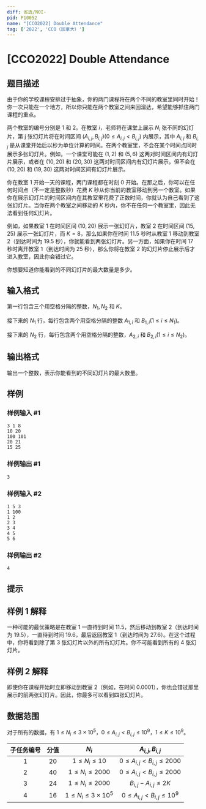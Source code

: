 ```yaml
---
diff: 省选/NOI-
pid: P10052
name: "[CCO2022] Double Attendance"
tag: ['2022', 'CCO（加拿大）']
---
```

# [CCO2022] Double Attendance
## 题目描述

由于你的学校课程安排过于抽象，你的两门课程将在两个不同的教室里同时开始！你一次只能在一个地方，所以你只能在两个教室之间来回溜达，希望能够抓住两门课程的重点。

两个教室的编号分别是 $1$ 和 $2$。在教室 $i$，老师将在课堂上展示 $N_{i}$ 张不同的幻灯片，第 j 张幻灯片将在时间区间 $\left(A_{i, j}, B_{i, j}\right)\left(0 \leq A_{i, j}<B_{i, j}\right)$ 内展示，其中 $A_{i, j}$ 和 $B_{i, j}$ 是从课堂开始后以秒为单位计算的时间。在两个教室里，不会在某个时间点同时展示多张幻灯片。例如，一个课堂可能在 $(1,2)$ 和 $(5,6)$ 这两对时间区间内有幻灯片展示，或者在 $(10,20)$ 和 $(20,30)$ 这两对时间区间内有幻灯片展示，但不会在 $(10,20)$ 和 $(19,30)$ 这两对时间区间有幻灯片展示。

你在教室 $1$ 开始一天的课程，两门课程都在时刻 $0$ 开始。在那之后，你可以在任何时间点（不一定是整数秒）花费 $K$ 秒从你当前的教室移动到另一个教室。如果你在展示幻灯片的时间区间内在其教室里花费了正数时间，你就认为自己看到了这张幻灯片。当你在两个教室之间移动的 $K$ 秒内，你不在任何一个教室里，因此无法看到任何幻灯片。

例如，如果教室 $1$ 在时间区间 $(10,20)$ 展示一张幻灯片，教室 $2$ 在时间区间 $(15,25)$ 展示一张幻灯片，而 $K=8$，那么如果你在时间 $11.5$ 秒时从教室 $1$ 移动到教室 $2$（到达时间为 $19.5$ 秒），你就能看到两张幻灯片。另一方面，如果你在时间 $17$ 秒时离开教室 $1$（到达时间为 $25$ 秒），那么你将在教室 $2$ 的幻灯片停止展示后才进入教室，因此你会错过它。

你想要知道你能看到的不同幻灯片的最大数量是多少。
## 输入格式

第一行包含三个用空格分隔的整数，$N_{1}, N_{2}$ 和 $K$。

接下来的 $N_{1}$ 行，每行包含两个用空格分隔的整数 $A_{1, i}$ 和 $B_{1, i}\left(1 \leq i \leq N_{1}\right)$。

接下来的 $N_{2}$ 行，每行包含两个用空格分隔的整数，$A_{2, i}$ 和 $B_{2, i}\left(1 \leq i \leq N_{2}\right)$。
## 输出格式

输出一个整数，表示你能看到的不同幻灯片的最大数量。
## 样例

### 样例输入 #1
```
3 1 8
10 20
100 101
20 21
15 25
```
### 样例输出 #1
```
3
```
### 样例输入 #2
```
1 5 3
1 100
1 2
2 3
3 4
4 5
5 6
```
### 样例输出 #2
```
4
```
## 提示

## 样例 1 解释

一种可能的最优策略是在教室 $1$ 一直待到时间 $11.5$，然后移动到教室 $2$（到达时间为 $19.5$），一直待到时间 $19.6$，最后返回教室 $1$（到达时间为 $27.6$）。在这个过程中，你将看到除了第 $3$ 张幻灯片以外的所有幻灯片。你不可能看到所有的 $4$ 张幻灯片。

## 样例 2 解释

即使你在课程开始时立即移动到教室 $2$（例如，在时间 $0.0001$），你也会错过那里展示的前两张幻灯片。因此，你最多可以看到四张幻灯片。

## 数据范围
对于所有的数据，有 $1 \leq N_{i} \leq 3\times 10^5$，$0 \leq A_{i, j}<B_{i, j} \leq 10^{9}$，$1 \leq K \leq 10^{9}$。

子任务编号|分值|$N_{i}$|$A_{i, j},B_{i, j}$
:-:|:-:|:-:|:-:
$1$|$20$|$1 \leq N_{i} \leq 10$|$0 \leq A_{i, j}<B_{i, j} \leq 2000$
$2$|$40$|$1 \leq N_{i} \leq 2000$|$0 \leq A_{i, j}<B_{i, j} \leq 2000$
$3$|$24$|$1 \leq N_{i} \leq 2000$|$B_{i, j}-A_{i, j} \leq 2 K$
$4$|$16$|$1 \leq N_{i} \leq 3\times 10^5$|$0 \leq A_{i, j}<B_{i, j} \leq 10^{9}$
